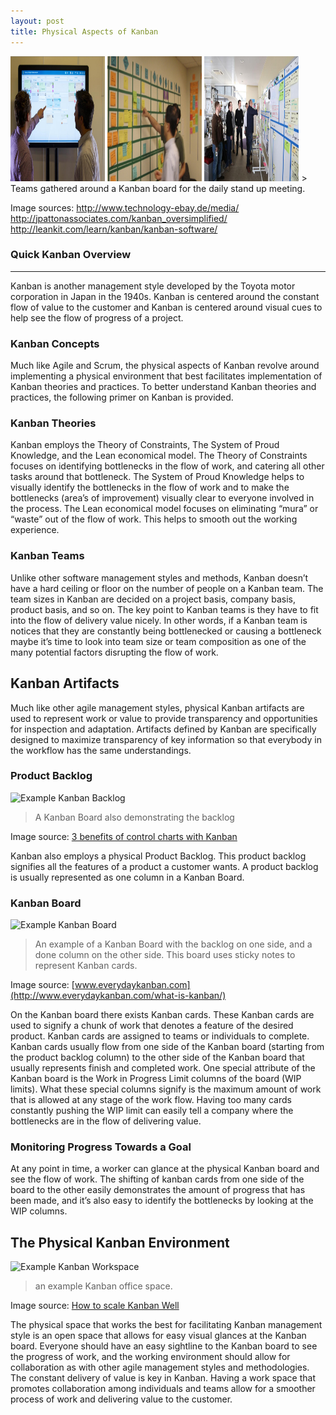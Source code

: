 ```yaml
---
layout: post
title: Physical Aspects of Kanban
---
```


<img src='/images/SM_Unit_Physical_Kanban_1.jpg' width=30% height="200">
<img src='/images/SM_Unit_Physical_Kanban_2.jpg' width=30% height="200">
<img src='/images/SM_Unit_Physical_Kanban_3.jpg' width=30% height="200">
> Teams gathered around a Kanban board for the daily stand up meeting.

Image sources: http://www.technology-ebay.de/media/  
http://jpattonassociates.com/kanban_oversimplified/  
http://leankit.com/learn/kanban/kanban-software/


### Quick Kanban Overview
-----
Kanban is another management style developed by the Toyota motor corporation in Japan in the 1940s. Kanban is centered around the constant flow of value to the customer and Kanban is centered around visual cues to help see the flow of progress of a project.

### Kanban Concepts
Much like Agile and Scrum, the physical aspects of Kanban revolve around implementing a physical environment that best facilitates implementation of Kanban theories and practices. To better understand Kanban theories and practices, the following primer on Kanban is provided.

### Kanban Theories
Kanban employs the Theory of Constraints, The System of Proud Knowledge, and the Lean economical model. The Theory of Constraints focuses on identifying bottlenecks in the flow of work, and catering all other tasks around that bottleneck. The System of Proud Knowledge helps to visually identify the bottlenecks in the flow of work and to make the bottlenecks (area’s of improvement) visually clear to everyone involved in the process. The Lean economical model focuses on eliminating “mura” or “waste” out of the flow of work. This helps to smooth out the working experience.  

### Kanban Teams
Unlike other software management styles and methods, Kanban doesn’t have a hard ceiling or floor on the number of people on a Kanban team. The team sizes in Kanban are decided on a project basis, company basis, product basis, and so on. The key point to Kanban teams is they have to fit into the flow of delivery value nicely. In other words, if a Kanban team is notices that they are constantly being bottlenecked or causing a bottleneck maybe it’s time to look into team size or team composition as one of the many potential factors disrupting the flow of work. 

## Kanban Artifacts
Much like other agile management styles, physical Kanban artifacts are used to represent work or value to provide transparency and opportunities for inspection and adaptation. Artifacts defined by Kanban are specifically designed to maximize transparency of key information so that everybody in the workflow has the same understandings.

### Product Backlog
![Example Kanban Backlog](https://kodcu.com/wp/wp-content/uploads/2013/07/kanban-board.jpg)  

> A Kanban Board also demonstrating the backlog  

Image source: [3 benefits of control charts with Kanban](https://en.kodcu.com/2013/09/3-benefits-of-control-charts-with-kanban/)  

Kanban also employs a physical Product Backlog. This product backlog signifies all the features of a product a customer wants. A product backlog is usually represented as one column in a Kanban Board.





### Kanban Board
![Example Kanban Board](http://i1.wp.com/www.everydaykanban.com/wp-content/uploads/2012/03/kanban-board.png)

> An example of a Kanban Board with the backlog on one side, and a done column on the other side. This board uses sticky notes to represent Kanban cards.

Image source: [www.everydaykanban.com](http://www.everydaykanban.com/what-is-kanban/)

On the Kanban board there exists Kanban cards. These Kanban cards are used to signify a chunk of work that denotes a feature of the desired product. Kanban cards are assigned to teams or individuals to complete. Kanban cards usually flow from one side of the Kanban board (starting from the product backlog column) to the other side of the Kanban board that usually represents finish and completed work. One special attribute of the Kanban board is the Work in Progress Limit columns of the board (WIP limits). What these special columns signify is the maximum amount of work that is allowed at any stage of the work flow. Having too many cards constantly pushing the WIP limit can easily tell a company where the bottlenecks are in the flow of delivering value.  


### Monitoring Progress Towards a Goal
At any point in time, a worker can glance at the physical Kanban board and see the flow of work. The shifting of kanban cards from one side of the board to the other easily demonstrates the amount of progress that has been made, and it’s also easy to identify the bottlenecks by looking at the WIP columns. 

## The Physical Kanban Environment 
![Example Kanban Workspace](http://static.kanbantool.com/blog/how-to-scale-kanban-well.PNG)  

> an example Kanban office space.

Image source: [How to scale Kanban Well](http://kanbantool.com/blog/how-to-scale-kanban-well)

The physical space that works the best for facilitating Kanban management style is an open space that allows for easy visual glances at the Kanban board. Everyone should have an easy sightline to the Kanban board to see the progress of work, and the working environment should allow for collaboration as with other agile management styles and methodologies. The constant delivery of value is key in Kanban. Having a work space that promotes collaboration among individuals and teams allow for a smoother process of work and delivering value to the customer. 

